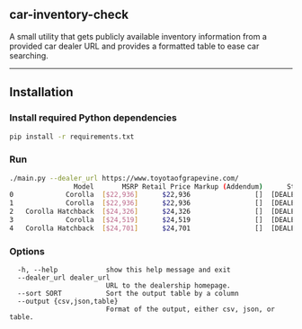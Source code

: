 ## car-inventory-check

A small utility that gets publicly available inventory information from a provided car dealer URL
and provides a formatted table to ease car searching.

---

## Installation

### Install required Python dependencies
```bash
pip install -r requirements.txt
```

### Run
```bash
./main.py --dealer_url https://www.toyotaofgrapevine.com/
                Model       MSRP Retail Price Markup (Addendum)      Stock Status Stock Number VIN                                                                                                              url
0             Corolla  [$22,936]      $22,936                []  [DEALER ORDERED]           []  []            https://www.toyotaofgrapevine.com/new/Toyota/2022-Toyota-Corolla-82d2f86a0a0e0a9406d5b3e591208b9c.htm
1             Corolla  [$22,936]      $22,936                []  [DEALER ORDERED]           []  []            https://www.toyotaofgrapevine.com/new/Toyota/2022-Toyota-Corolla-82d3083a0a0e0a9406d5b3e50631263d.htm
2   Corolla Hatchback  [$24,326]      $24,326                []  [DEALER ORDERED]           []  []  https://www.toyotaofgrapevine.com/new/Toyota/2022-Toyota-Corolla+Hatchback-63e3874f0a0e0a936e1312378713064f.htm
3             Corolla  [$24,519]      $24,519                []  [DEALER ORDERED]           []  []            https://www.toyotaofgrapevine.com/new/Toyota/2022-Toyota-Corolla-62bad88e0a0e081d1c650a9bf7e19392.htm
4   Corolla Hatchback  [$24,701]      $24,701                []  [DEALER ORDERED]           []  []  https://www.toyotaofgrapevine.com/new/Toyota/2022-Toyota-Corolla+Hatchback-82d32d4b0a0e0a905aaa0f899704ac5b.htm

```


### Options
```
  -h, --help            show this help message and exit
  --dealer_url dealer_url
                        URL to the dealership homepage.
  --sort SORT           Sort the output table by a column
  --output {csv,json,table}
                        Format of the output, either csv, json, or table.
```
